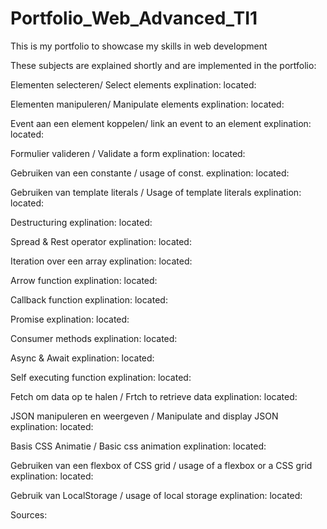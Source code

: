 # Portfolio_Web_Advanced_TI1
This is my portfolio to showcase my skills in web development

These subjects are explained shortly and are implemented in the portfolio:

Elementen selecteren/ Select elements
explination:
located: 

Elementen manipuleren/ Manipulate elements
explination:
located: 

Event aan een element koppelen/ link an event to an element
explination:
located: 

Formulier valideren / Validate a form
explination:
located: 

Gebruiken van een constante  / usage of const.
explination:
located: 

Gebruiken van template literals / Usage of template literals
explination:
located: 

Destructuring 
explination:
located: 

Spread & Rest operator 
explination:
located: 

Iteration over een array
explination:
located: 

Arrow function
explination:
located: 

Callback function
explination:
located: 

Promise
explination:
located: 

Consumer methods
explination:
located: 

Async & Await
explination:
located: 

Self executing function
explination:
located: 

Fetch om data op te halen / Frtch to retrieve data
explination:
located: 

JSON manipuleren en weergeven / Manipulate and display JSON
explination:
located: 

Basis CSS Animatie / Basic css animation
explination:
located: 

Gebruiken van een flexbox of CSS grid / usage of a flexbox or a CSS grid
explination:
located: 

Gebruik van LocalStorage / usage of local storage
explination:
located: 



Sources:
